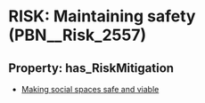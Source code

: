 # RISK: __Maintaining safety__ (PBN__Risk_2557)

## Property: has_RiskMitigation

* [Making social spaces safe and viable](PBN__Mitigation_409)

